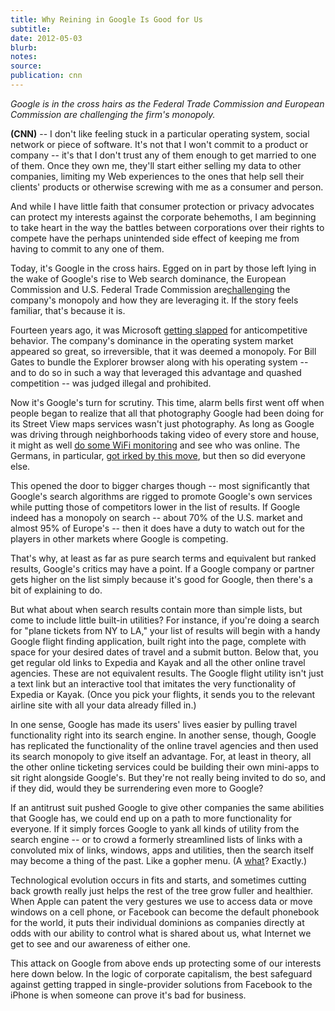 ```yaml
---
title: Why Reining in Google Is Good for Us
subtitle:
date: 2012-05-03
blurb:
notes:
source:
publication: cnn
---
```


_Google is in the cross hairs as the Federal Trade Commission and European Commission are challenging the firm's monopoly._

**(CNN)** -- I don't like feeling stuck in a particular operating system, social network or piece of software. It's not that I won't commit to a product or company -- it's that I don't trust any of them enough to get married to one of them. Once they own me, they'll start either selling my data to other companies, limiting my Web experiences to the ones that help sell their clients' products or otherwise screwing with me as a consumer and person.

And while I have little faith that consumer protection or privacy advocates can protect my interests against the corporate behemoths, I am beginning to take heart in the way the battles between corporations over their rights to compete have the perhaps unintended side effect of keeping me from having to commit to any one of them.

Today, it's Google in the cross hairs. Egged on in part by those left lying in the wake of Google's rise to Web search dominance, the European Commission and U.S. Federal Trade Commission are[challenging](http://www.nytimes.com/2012/04/28/technology/us-move-has-google-fighting-on-2-fronts.html) the company's monopoly and how they are leveraging it. If the story feels familiar, that's because it is.

Fourteen years ago, it was Microsoft [getting slapped](http://web.archive.org/web/20060413082435/http://www.cnn.com/2004/BUSINESS/03/24/microsoft.eu/) for anticompetitive behavior. The company's dominance in the operating system market appeared so great, so irreversible, that it was deemed a monopoly. For Bill Gates to bundle the Explorer browser along with his operating system -- and to do so in such a way that leveraged this advantage and quashed competition -- was judged illegal and prohibited.

Now it's Google's turn for scrutiny. This time, alarm bells first went off when people began to realize that all that photography Google had been doing for its Street View maps services wasn't just photography. As long as Google was driving through neighborhoods taking video of every store and house, it might as well [do some WiFi monitoring](http://www.bloomberg.com/news/2012-04-29/google-staff-said-they-were-unaware-of-data-gathering-fcc-says.html) and see who was online. The Germans, in particular, [got irked by this move](http://www.pcmag.com/article2/0,2817,2383363,00.asp), but then so did everyone else.

This opened the door to bigger charges though -- most significantly that Google's search algorithms are rigged to promote Google's own services while putting those of competitors lower in the list of results. If Google indeed has a monopoly on search -- about 70% of the U.S. market and almost 95% of Europe's -- then it does have a duty to watch out for the players in other markets where Google is competing.

That's why, at least as far as pure search terms and equivalent but ranked results, Google's critics may have a point. If a Google company or partner gets higher on the list simply because it's good for Google, then there's a bit of explaining to do.

But what about when search results contain more than simple lists, but come to include little built-in utilities? For instance, if you're doing a search for "plane tickets from NY to LA," your list of results will begin with a handy Google flight finding application, built right into the page, complete with space for your desired dates of travel and a submit button. Below that, you get regular old links to Expedia and Kayak and all the other online travel agencies. These are not equivalent results. The Google flight utility isn't just a text link but an interactive tool that imitates the very functionality of Expedia or Kayak. (Once you pick your flights, it sends you to the relevant airline site with all your data already filled in.)

In one sense, Google has made its users' lives easier by pulling travel functionality right into its search engine. In another sense, though, Google has replicated the functionality of the online travel agencies and then used its search monopoly to give itself an advantage. For, at least in theory, all the other online ticketing services could be building their own mini-apps to sit right alongside Google's. But they're not really being invited to do so, and if they did, would they be surrendering even more to Google?

If an antitrust suit pushed Google to give other companies the same abilities that Google has, we could end up on a path to more functionality for everyone. If it simply forces Google to yank all kinds of utility from the search engine -- or to crowd a formerly streamlined lists of links with a convoluted mix of links, windows, apps and utilities, then the search itself may become a thing of the past. Like a gopher menu. (A [what](http://www.sabine.k12.la.us/zhs/Webintro/gopher.html)? Exactly.)

Technological evolution occurs in fits and starts, and sometimes cutting back growth really just helps the rest of the tree grow fuller and healthier. When Apple can patent the very gestures we use to access data or move windows on a cell phone, or Facebook can become the default phonebook for the world, it puts their individual dominions as companies directly at odds with our ability to control what is shared about us, what Internet we get to see and our awareness of either one.

This attack on Google from above ends up protecting some of our interests here down below. In the logic of corporate capitalism, the best safeguard against getting trapped in single-provider solutions from Facebook to the iPhone is when someone can prove it's bad for business.
